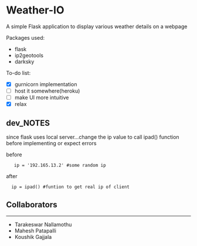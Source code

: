 # Weather-IO
A simple Flask application to display various weather details on a webpage

Packages used:
  - flask
  - ip2geotools
  - darksky
  
To-do list:
  - [x] gurnicorn implementation
  - [ ] host it somewhere(heroku)
  - [ ] make UI more intuitive
  - [X] relax
## dev_NOTES
since flask uses local server...change the ip value to call ipad() function before implementing or expect errors 

before
```
   ip = '192.165.13.2' #some random ip
```
after
```
  ip = ipad() #funtion to get real ip of client
```
## Collaborators
---
- Tarakeswar Nallamothu
- Mahesh Patapalli 
- Koushik Gajjala
